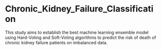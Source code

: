 # Chronic_Kidney_Failure_Classification
This study aims to establish the best machine learning ensemble model using Hard-Voting and Soft-Voting algorithms to predict the risk of death of chronic kidney failure patients on imbalanced data.
